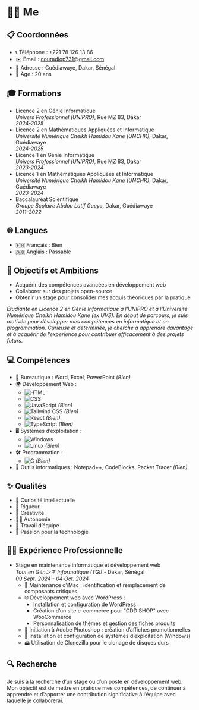 # 👩‍💻 Me

## 📋 Coordonnées
- 📞 Téléphone : +221 78 126 13 86  
- ✉️ Email : couradiop731@gmail.com  
- 📍 Adresse : Guédiawaye, Dakar, Sénégal  
- 🎂 Âge : 20 ans  

## 🎓 Formations
- Licence 2 en Génie Informatique  
  *Univers Professionnel (UNIPRO)*, Rue MZ 83, Dakar  
  *2024-2025*  
- Licence 2 en Mathématiques Appliquées et Informatique  
  *Université Numérique Cheikh Hamidou Kane (UNCHK)*, Dakar, Guédiawaye  
  *2024-2025*  
- Licence 1 en Génie Informatique  
  *Univers Professionnel (UNIPRO)*, Rue MZ 83, Dakar  
  *2023-2024*  
- Licence 1 en Mathématiques Appliquées et Informatique  
  *Université Numérique Cheikh Hamidou Kane (UNCHK)*, Dakar, Guédiawaye  
  *2023-2024*  
- Baccalauréat Scientifique  
  *Groupe Scolaire Abdou Latif Gueye*, Dakar, Guédiawaye  
  *2011-2022*  

## 🌐 Langues
- 🇫🇷 Français : Bien  
- 🇬🇧 Anglais : Passable  

## 🚀 Objectifs et Ambitions
- Acquérir des compétences avancées en développement web  
- Collaborer sur des projets open-source  
- Obtenir un stage pour consolider mes acquis théoriques par la pratique  

*Étudiante en Licence 2 en Génie Informatique à l'UNIPRO et à l'Université Numérique Cheikh Hamidou Kane (ex UVS). En début de parcours, je suis motivée pour développer mes compétences en informatique et en programmation. Curieuse et déterminée, je cherche à apprendre davantage et à acquérir de l’expérience pour contribuer efficacement à des projets futurs.*

## 💻 Compétences
- 📝 Bureautique : Word, Excel, PowerPoint *(Bien)*  
- 🌍 Développement Web :  
  - ![HTML](https://img.shields.io/badge/-HTML-E34F26?style=flat-square&logo=html5&logoColor=white)  
  - ![CSS](https://img.shields.io/badge/-CSS-1572B6?style=flat-square&logo=css3&logoColor=white)  
  - ![JavaScript](https://img.shields.io/badge/-JavaScript-F7DF1E?style=flat-square&logo=javascript&logoColor=black) *(Bien)*  
  - ![Tailwind CSS](https://img.shields.io/badge/-Tailwind_CSS-38B2AC?style=flat-square&logo=tailwind-css&logoColor=white) *(Bien)*  
  - ![React](https://img.shields.io/badge/-React-61DAFB?style=flat-square&logo=react&logoColor=black) *(Bien)*  
  - ![TypeScript](https://img.shields.io/badge/-TypeScript-3178C6?style=flat-square&logo=typescript&logoColor=white) *(Bien)*  
- 🖥️ Systèmes d’exploitation :  
  - ![Windows](https://img.shields.io/badge/-Windows-0078D6?style=flat-square&logo=windows&logoColor=white)  
  - ![Linux](https://img.shields.io/badge/-Linux-FCC624?style=flat-square&logo=linux&logoColor=black) *(Bien)*  
- 🛠️ Programmation :  
  - ![C](https://img.shields.io/badge/-C-A8B9CC?style=flat-square&logo=c&logoColor=white) *(Bien)*  
- 🔧 Outils informatiques : Notepad++, CodeBlocks, Packet Tracer *(Bien)*  

## ✨ Qualités
- 🧠 Curiosité intellectuelle  
- 📏 Rigueur  
- 🎨 Créativité  
- 🏋️‍♀️ Autonomie  
- 🤝 Travail d’équipe  
- 💖 Passion pour la technologie  

## 🧑‍💼 Expérience Professionnelle
- Stage en maintenance informatique et développement web  
  *Tout en Génンネ Informatique (TGI)* - Dakar, Sénégal  
  *09 Sept. 2024 - 04 Oct. 2024*  
  - 🔧 Maintenance d’iMac : identification et remplacement de composants critiques  
  - 🌐 Développement web avec WordPress :  
    - Installation et configuration de WordPress  
    - Création d’un site e-commerce pour "CDD SHOP" avec WooCommerce  
    - Personnalisation de thèmes et gestion des fiches produits  
  - 🎨 Initiation à Adobe Photoshop : création d’affiches promotionnelles  
  - 💾 Installation et configuration de systèmes d’exploitation (Windows)  
  - 🖴 Utilisation de Clonezilla pour le clonage de disques durs  

## 🔍 Recherche
Je suis à la recherche d’un stage ou d’un poste en développement web. Mon objectif est de mettre en pratique mes compétences, de continuer à apprendre et d’apporter une contribution significative à l’équipe avec laquelle je collaborerai.
